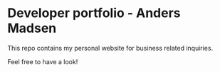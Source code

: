 # Developer portfolio - Anders Madsen

This repo contains my personal website for business related inquiries.

Feel free to have a look!
